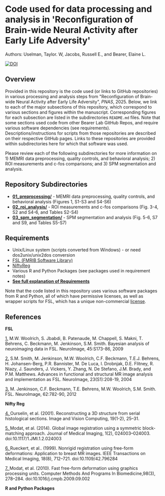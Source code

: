 # Code used for data processing and analysis in 'Reconfiguration of Brain-wide Neural Activity after Early Life Adversity'

Authors: Uselman, Taylor. W, Jacobs, Russell E., and Bearer, Elaine L.

[![DOI](https://img.shields.io/badge/DOI-10.1101/bioRxiv.2023.09.10.557058-maroon)](https://doi.org/10.1101/2023.09.10.557058)

## Overview

Provided in this repository is the code used (or links to GitHub repositories) in various processing and analysis steps from "Reconfiguration of Brain-wide Neural Activity after Early Life Adversity", _PNAS_, 2025. Below, we link to each of the major subsections of this repository, which correspond to various sections and figures within the manuscript. Corresponding figures for each subsection are listed in the subdirectories `README.md` files. Note that some sections used code from other Bearer Lab GitHub Repos, and require various software dependencies (see requirements). Descriptions/instructions for scripts from those repositories are described on their respective GitHub pages. Links to these repositories are provided within subdirectories here for which that software was used.  

Please review each of the following subdirectories for more information on 1) MEMRI data preprocessing, quality controls, and behavioral analysis; 2)  ROI measurements and c-fos comparisons; and 3) SPM segmentation and analysis.

## Repository Subdirectories
- **[01_preprocessing/](01_preprocessing/)** - MEMRI data preprocessing, quality controls, and behavioral analysis (Figures 1, S1-S3 and S4-S6)
- **[02_roi_analysis/](02_roi_analysis/)** - ROI measurements and c-fos comparisons (Fig. 3-4, S2 and S4-6, and Tables S2-S4)
- **[03_spm_segmentation/](03_spm_segmentation/)** - SPM segmentation and analysis (Fig. 5-6, S7 and S9, and Tables S5-S7)

## Requirements
- Unix/Linux system (scripts converted from Windows) - or need dos2unix/unix2dos conversion
- [FSL (FMRIB Software Library)](https://fsl.fmrib.ox.ac.uk/fsl/docs/#/)
- [NiftyReg](https://github.com/KCL-BMEIS/niftyreg)
- Various R and Python Packages (see packages used in requirement notes)
- **[See full explanation of Requirements](requirements/requirements.md)**

Note that the code listed in this repository uses various software packages from R and Python, all of which have permissive licenses, as well as wrapper scripts for FSL, which has a unique non-commercial [license](https://fsl.fmrib.ox.ac.uk/fsl/docs/#/license). 

## References

**FSL**

[1.](https://pubmed.ncbi.nlm.nih.gov/19059349/)  M.W. Woolrich, S. Jbabdi, B. Patenaude, M. Chappell, S. Makni, T. Behrens, C. Beckmann, M. Jenkinson, S.M. Smith. Bayesian analysis of neuroimaging data in FSL. NeuroImage, 45:S173-86, 2009
    
[2.](https://pubmed.ncbi.nlm.nih.gov/15501092/)  S.M. Smith, M. Jenkinson, M.W. Woolrich, C.F. Beckmann, T.E.J. Behrens, H. Johansen-Berg, P.R. Bannister, M. De Luca, I. Drobnjak, D.E. Flitney, R. Niazy, J. Saunders, J. Vickers, Y. Zhang, N. De Stefano, J.M. Brady, and P.M. Matthews. Advances in functional and structural MR image analysis and implementation as FSL. NeuroImage, 23(S1):208-19, 2004
    
[3.](https://pubmed.ncbi.nlm.nih.gov/21979382/)  M. Jenkinson, C.F. Beckmann, T.E. Behrens, M.W. Woolrich, S.M. Smith. FSL. NeuroImage, 62:782-90, 2012

**Nifty Reg**

[4. ](https://doi.org/10.1016/S0262-8856(00)00052-4) Ourselin, et al. (2001). Reconstructing a 3D structure from serial histological sections. Image and Vision Computing, 19(1-2), 25–31.

[5. ](https://pubmed.ncbi.nlm.nih.gov/26158035/) Modat, et al. (2014). Global image registration using a symmetric block-matching approach. Journal of Medical Imaging, 1(2), 024003–024003. doi:10.1117/1.JMI.1.2.024003

[6. ](https://pmc.ncbi.nlm.nih.gov/articles/PMC3043828/) Rueckert, et al.. (1999). Nonrigid registration using free-form deformations: Application to breast MR images. IEEE Transactions on Medical Imaging, 18(8), 712–721. doi:10.1109/42.796284

[7. ](https://pubmed.ncbi.nlm.nih.gov/19818524/) Modat, et al. (2010). Fast free-form deformation using graphics processing units. Computer Methods And Programs In Biomedicine,98(3), 278–284. doi:10.1016/j.cmpb.2009.09.002

**R and Python Packages**
